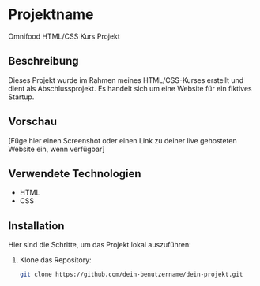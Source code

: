 # Projektname

Omnifood HTML/CSS Kurs Projekt 

## Beschreibung

Dieses Projekt wurde im Rahmen meines HTML/CSS-Kurses erstellt und dient als Abschlussprojekt. Es handelt sich um eine Website für ein fiktives Startup.

## Vorschau

[Füge hier einen Screenshot oder einen Link zu deiner live gehosteten Website ein, wenn verfügbar]

## Verwendete Technologien

- HTML
- CSS

## Installation

Hier sind die Schritte, um das Projekt lokal auszuführen:

1. Klone das Repository:

   ```bash
   git clone https://github.com/dein-benutzername/dein-projekt.git
